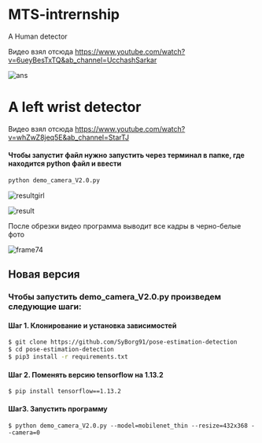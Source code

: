 # MTS-intrernship
A Human detector

Видео взял отсюда https://www.youtube.com/watch?v=6ueyBesTxTQ&ab_channel=UcchashSarkar

![ans](https://user-images.githubusercontent.com/33295142/104318277-3c91bb80-54f0-11eb-98c3-95bfb70233c3.gif)

# A left wrist detector

Видео взял отсюда https://www.youtube.com/watch?v=whZwZ8jeq5E&ab_channel=StarTJ
#### Чтобы запустит файл нужно запустить через терминал в папке, где находится python файл и ввести

```bash
python demo_camera_V2.0.py
```

![resultgirl](https://user-images.githubusercontent.com/33295142/105380064-8bd99980-5c1e-11eb-854d-95ed328f8485.gif)

![result](https://user-images.githubusercontent.com/33295142/105380311-ca6f5400-5c1e-11eb-9855-dc0b24b65313.gif)



После обрезки видео программа выводит все кадры в черно-белые фото

![frame74](https://user-images.githubusercontent.com/33295142/106120339-532e4880-6167-11eb-92f2-cf0d9798d166.jpg)

## Новая версия 
### Чтобы запустить demo_camera_V2.0.py произведем следующие шаги:

#### Шаг 1. Клонирование и  установка зависимостей

```bash
$ git clone https://github.com/SyBorg91/pose-estimation-detection
$ cd pose-estimation-detection
$ pip3 install -r requirements.txt
```


#### Шаг 2. Поменять версию tensorflow на 1.13.2
```
$ pip install tensorflow==1.13.2
```

#### Шаг3. Запустить программу

```
$ python demo_camera_V2.0.py --model=mobilenet_thin --resize=432x368 --camera=0
```


